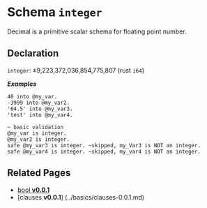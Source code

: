 # Schema `integer`

Decimal is a primitive scalar schema for floating point number.

## Declaration

`integer`: ±9,223,372,036,854,775,807 (rust `i64`)

**_Examples_**

```sky
40 into @my_var.
-3999 into @my_var2.
'64.5' into @my_var3.
'test' into @my_var4.

~ basic validation
@my_var is integer.
@my_var2 is integer.
safe @my_var3 is integer. ~skipped, my_Var3 is NOT an integer.
safe @my_var4 is integer. ~skipped, my_var4 is NOT an integer.
```

## Related Pages

- [bool **v0.0.1**](../modules/bool-0.0.1.md)
- [clauses **v0.0.1**] (../basics/clauses-0.0.1.md)

